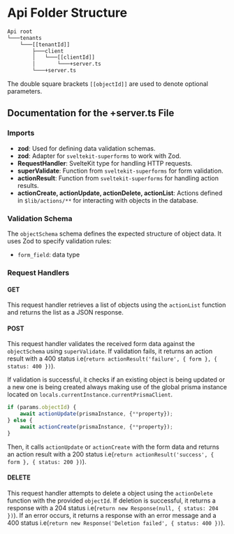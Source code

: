 # Api Folder Structure

```graphql
Api root
└───tenants
    └───[[tenantId]]
        ├───client
        │   └───[[clientId]]
        │       └───+server.ts
        └───+server.ts
```
The double square brackets `[[objectId]]` are used to denote optional parameters.

## Documentation for the +server.ts File

### Imports

- **zod**: Used for defining data validation schemas.
- **zod**: Adapter for `sveltekit-superforms` to work with Zod.
- **RequestHandler**: SvelteKit type for handling HTTP requests.
- **superValidate**: Function from `sveltekit-superforms` for form validation.
- **actionResult**: Function from `sveltekit-superforms` for handling action results.
- **actionCreate, actionUpdate, actionDelete, actionList**: Actions defined in `$lib/actions/**` for interacting with objects in the database.

### Validation Schema

The `objectSchema` schema defines the expected structure of object data. It uses Zod to specify validation rules:

- `form_field`: data type

### Request Handlers

#### GET

This request handler retrieves a list of objects using the `actionList` function and returns the list as a JSON response.

#### POST

This request handler validates the received form data against the `objectSchema` using `superValidate`. If validation fails, it returns an action result with a 400 status  i.e(`return actionResult('failure', { form }, { status: 400 })`). 

If validation is successful, it checks if an existing object is being updated or a new one is being created always making use of the global prisma instance located on `locals.currentInstance.currentPrismaClient`.

```jsx
if (params.objectId) {
    await actionUpdate(prismaInstance, {**property});
} else {
	await actionCreate(prismaInstance, {**property});
}
```
Then, it calls `actionUpdate` or `actionCreate` with the form data and returns an action result with a 200 status i.e(`return actionResult('success', { form }, { status: 200 })`).


#### DELETE

This request handler attempts to delete a object using the `actionDelete` function with the provided `objectId`. If deletion is successful, it returns a response with a 204 status i.e(`return new Response(null, { status: 204 })`). If an error occurs, it returns a response with an error message and a 400 status i.e(`return new Response('Deletion failed', { status: 400 })`).
